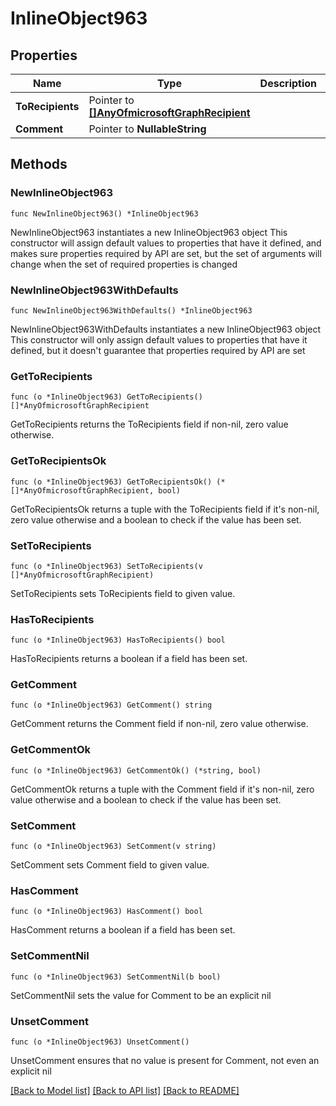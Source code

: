 # InlineObject963

## Properties

Name | Type | Description | Notes
------------ | ------------- | ------------- | -------------
**ToRecipients** | Pointer to [**[]AnyOfmicrosoftGraphRecipient**](AnyOfmicrosoftGraphRecipient.md) |  | [optional] 
**Comment** | Pointer to **NullableString** |  | [optional] 

## Methods

### NewInlineObject963

`func NewInlineObject963() *InlineObject963`

NewInlineObject963 instantiates a new InlineObject963 object
This constructor will assign default values to properties that have it defined,
and makes sure properties required by API are set, but the set of arguments
will change when the set of required properties is changed

### NewInlineObject963WithDefaults

`func NewInlineObject963WithDefaults() *InlineObject963`

NewInlineObject963WithDefaults instantiates a new InlineObject963 object
This constructor will only assign default values to properties that have it defined,
but it doesn't guarantee that properties required by API are set

### GetToRecipients

`func (o *InlineObject963) GetToRecipients() []*AnyOfmicrosoftGraphRecipient`

GetToRecipients returns the ToRecipients field if non-nil, zero value otherwise.

### GetToRecipientsOk

`func (o *InlineObject963) GetToRecipientsOk() (*[]*AnyOfmicrosoftGraphRecipient, bool)`

GetToRecipientsOk returns a tuple with the ToRecipients field if it's non-nil, zero value otherwise
and a boolean to check if the value has been set.

### SetToRecipients

`func (o *InlineObject963) SetToRecipients(v []*AnyOfmicrosoftGraphRecipient)`

SetToRecipients sets ToRecipients field to given value.

### HasToRecipients

`func (o *InlineObject963) HasToRecipients() bool`

HasToRecipients returns a boolean if a field has been set.

### GetComment

`func (o *InlineObject963) GetComment() string`

GetComment returns the Comment field if non-nil, zero value otherwise.

### GetCommentOk

`func (o *InlineObject963) GetCommentOk() (*string, bool)`

GetCommentOk returns a tuple with the Comment field if it's non-nil, zero value otherwise
and a boolean to check if the value has been set.

### SetComment

`func (o *InlineObject963) SetComment(v string)`

SetComment sets Comment field to given value.

### HasComment

`func (o *InlineObject963) HasComment() bool`

HasComment returns a boolean if a field has been set.

### SetCommentNil

`func (o *InlineObject963) SetCommentNil(b bool)`

 SetCommentNil sets the value for Comment to be an explicit nil

### UnsetComment
`func (o *InlineObject963) UnsetComment()`

UnsetComment ensures that no value is present for Comment, not even an explicit nil

[[Back to Model list]](../README.md#documentation-for-models) [[Back to API list]](../README.md#documentation-for-api-endpoints) [[Back to README]](../README.md)


